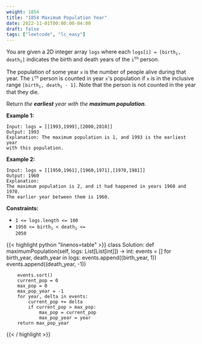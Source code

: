 ```yaml
---
weight: 1854
title: "1854 Maximum Population Year"
date: 2022-11-01T00:00:00-04:00
draft: false
tags: ["leetcode", "lc_easy"]
---
```


You are given a 2D integer array `logs` where each <code>logs[i] = [birth<sub>i</sub>, death<sub>i</sub>]</code> indicates the birth and death years of the <code>i<sup>th</sup></code> person.

The population of some year `x` is the number of people alive during that year. The <code>i<sup>th</sup></code> person is counted in year `x`'s population if `x` is in the inclusive range <code>[birth<sub>i</sub>, death<sub>i</sub> - 1]</code>. Note that the person is not counted in the year that they die.

Return _the **earliest** year with the **maximum population**_.

**Example 1:**
```
Input: logs = [[1993,1999],[2000,2010]]
Output: 1993
Explanation: The maximum population is 1, and 1993 is the earliest year
with this population.
```
**Example 2:**
```
Input: logs = [[1950,1961],[1960,1971],[1970,1981]]
Output: 1960
Explanation: 
The maximum population is 2, and it had happened in years 1960 and 1970.
The earlier year between them is 1960.
```

**Constraints:**
- `1 <= logs.length <= 100`
- <code>1950 <= birth<sub>i</sub> < death<sub>i</sub> <= 2050</code>

<div class="tabs"></div>
<div class="tab-content">
<div id="python" class="lang">
{{< highlight python "linenos=table" >}}
class Solution:
    def maximumPopulation(self, logs: List[List[int]]) -> int:
        events = []
        for birth_year, death_year in logs:
            events.append((birth_year, 1))
            events.append((death_year, -1))
        
        events.sort()
        current_pop = 0
        max_pop = 0
        max_pop_year = -1
        for year, delta in events:
            current_pop += delta
            if current_pop > max_pop:
                max_pop = current_pop
                max_pop_year = year
        return max_pop_year
{{< / highlight >}}
</div>
</div>
